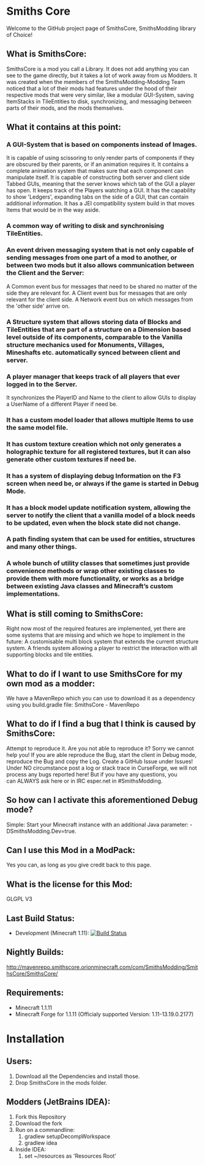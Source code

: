 Smiths Core
=========

Welcome to the GitHub project page of SmithsCore, SmithsModding library of Choice!
 
## What is SmithsCore:
SmithsCore is a mod you call a Library. It does not add anything you can see to the game directly, but it takes a lot of work away from us Modders. It was created when the members of the SmithsModding-Modding Team noticed that a lot of their mods had features under the hood of their respective mods that were very similar, like a modular GUI-System, saving ItemStacks in TileEntities to disk, synchronizing, and messaging between parts of their mods, and the mods themselves.
 
## What it contains at this point:
### A GUI-System that is based on components instead of Images.
It is capable of using scissoring to only render parts of components if they are obscured by their parents, or if an animation requires it.
It contains a complete animation system that makes sure that each component can manipulate itself.
It is capable of constructing both server and client side Tabbed GUIs, meaning that the server knows which tab of the GUI a player has open.
It keeps track of the Players watching a GUI.
It has the capability to show 'Ledgers', expanding tabs on the side of a GUI, that can contain additional information.
It has a JEI compatibility system build in that moves Items that would be in the way aside.
### A common way of writing to disk and synchronising TileEntities.
### An event driven messaging system that is not only capable of sending messages from one part of a mod to another, or between two mods but it also allows communication between the Client and the Server:
A Common event bus for messages that need to be shared no matter of the side they are relevant for.
A Client event bus for messages that are only relevant for the client side.
A Network event bus on which messages from the 'other side' arrive on.
### A Structure system that allows storing data of Blocks and TileEntities that are part of a structure on a Dimension based level outside of its components, comparable to the Vanilla structure mechanics used for Monuments, Villages, Mineshafts etc. automatically synced between client and server.
### A player manager that keeps track of all players that ever logged in to the Server.
It synchronizes the PlayerID and Name to the client to allow GUIs to display a UserName of a different Player if need be.
### It has a custom model loader that allows multiple Items to use the same model file.
### It has custom texture creation which not only generates a holographic texture for all registered textures, but it can also generate other custom textures if need be.
### It has a system of displaying debug Information on the F3 screen when need be, or always if the game is started in Debug Mode.
### It has a block model update notification system, allowing the server to notify the client that a vanilla model of a block needs to be updated, even when the block state did not change.
### A path finding system that can be used for entities, structures and many other things.
### A whole bunch of utility classes that sometimes just provide convenience methods or wrap other existing classes to provide them with more functionality, or works as a bridge between existing Java classes and Minecraft’s custom implementations.
## What is still coming to SmithsCore:
Right now most of the required features are implemented, yet there are some systems that are missing and which we hope to implement in the future:
A customisable multi block system that extends the current structure system.
A friends system allowing a player to restrict the interaction with all supporting blocks and tile entities.
## What to do if I want to use SmithsCore for my own mod as a modder:
We have a MavenRepo which you can use to download it as a dependency using you build.gradle file:
SmithsCore - MavenRepo
 
## What to do if I find a bug that I think is caused by SmithsCore:
Attempt to reproduce it. Are you not able to reproduce it? Sorry we cannot help you!
If you are able reproduce the Bug, start the client in Debug mode, reproduce the Bug and copy the Log.
Create a GitHub Issue under Issues!
Under NO circumstance post a log or stack trace in CurseForge, we will not process any bugs reported here! But if you have any questions, you can ALWAYS ask here or in IRC esper.net in #SmithsModding.
 
## So how can I activate this aforementioned Debug mode?
Simple: Start your Minecraft instance with an additional Java parameter: -DSmithsModding.Dev=true.
 
## Can I use this Mod in a ModPack:
Yes you can, as long as you give credit back to this page.
 
## What is the license for this Mod:
GLGPL V3
 

## Last Build Status:
  * Development (Minecraft 1.11):      [![Build Status](https://travis-ci.org/SmithsGaming/SmithsCore.svg?branch=Development-1.11)](https://travis-ci.org/SmithsGaming/SmithsCore)

## Nightly Builds:
http://mavenrepo.smithscore.orionminecraft.com/com/SmithsModding/SmithsCore/SmithsCore/

## Requirements:
   *  Minecraft 1.1.11
   *  Minecraft Forge for 1.1.11 (Officialy supported Version: 1.11-13.19.0.2177)

Installation
============
## Users:
  1. Download all the Dependencies and install those.
  2. Drop SmithsCore in the mods folder.
  
## Modders (JetBrains IDEA):
  1. Fork this Repository
  2. Download the fork
  3. Run on a commandline: 
      1. gradlew setupDecompWorkspace
      2. gradlew idea
  4. Inside IDEA:
      1. set ~/resources as 'Resources Root'
